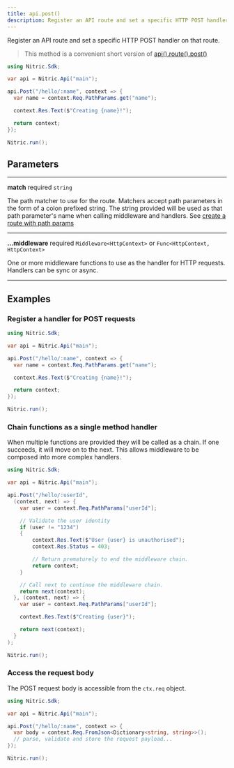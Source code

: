 ```yaml
---
title: api.post()
description: Register an API route and set a specific HTTP POST handler on that route.
---
```


Register an API route and set a specific HTTP POST handler on that route.

> This method is a convenient short version of [api().route().post()](./api-route-post)

```csharp
using Nitric.Sdk;

var api = Nitric.Api("main");

api.Post("/hello/:name", context => {
  var name = context.Req.PathParams.get("name");

  context.Res.Text($"Creating {name}!");

  return context;
});

Nitric.run();
```

## Parameters

---

**match** required `string`

The path matcher to use for the route. Matchers accept path parameters in the form of a colon prefixed string. The string provided will be used as that path parameter's name when calling middleware and handlers. See [create a route with path params](#create-a-route-with-path-params)

---

**...middleware** required `Middleware<HttpContext>` or `Func<HttpContext, HttpContext>`

One or more middleware functions to use as the handler for HTTP requests. Handlers can be sync or async.

---

## Examples

### Register a handler for POST requests

```csharp
using Nitric.Sdk;

var api = Nitric.Api("main");

api.Post("/hello/:name", context => {
  var name = context.Req.PathParams.get("name");

  context.Res.Text($"Creating {name}!");

  return context;
});

Nitric.run();
```

### Chain functions as a single method handler

When multiple functions are provided they will be called as a chain. If one succeeds, it will move on to the next. This allows middleware to be composed into more complex handlers.

```csharp
using Nitric.Sdk;

var api = Nitric.Api("main");

api.Post("/hello/:userId", 
  (context, next) => {
    var user = context.Req.PathParams["userId"];

    // Validate the user identity
    if (user != "1234")
    {
        context.Res.Text($"User {user} is unauthorised");
        context.Res.Status = 403;

        // Return prematurely to end the middleware chain.
        return context;
    }

    // Call next to continue the middleware chain.
    return next(context);
  }, (context, next) => {
    var user = context.Req.PathParams["userId"];

    context.Res.Text($"Creating {user}");

    return next(context);
  }
);

Nitric.run();
```

### Access the request body

The POST request body is accessible from the `ctx.req` object.

```csharp
using Nitric.Sdk;

var api = Nitric.Api("main");

api.Post("/hello/:name", context => {
  var body = context.Req.FromJson<Dictionary<string, string>>();
  // parse, validate and store the request payload...
});

Nitric.run();
```
